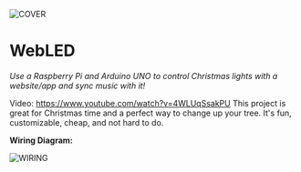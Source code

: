 ![COVER](https://user-images.githubusercontent.com/72550915/160230634-3bb080e2-5e21-42dc-bf8e-9ee3c059b87f.png)
# WebLED
_Use a Raspberry Pi and Arduino UNO to control Christmas lights with a website/app and sync music with it!_

Video: https://www.youtube.com/watch?v=4WLUqSsakPU
This project is great for Christmas time and a perfect way to change up your tree. It's fun, customizable, cheap, and not hard to do.

**Wiring Diagram:**

![WIRING](https://user-images.githubusercontent.com/72550915/160230708-dedb27b4-cf02-4bb0-8c6d-8095e7e81470.png)

